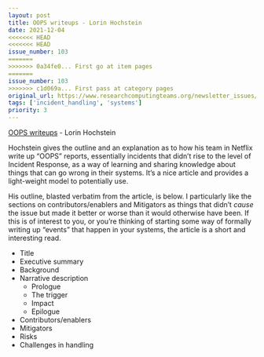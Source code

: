 ```yaml
---
layout: post
title: OOPS writeups - Lorin Hochstein
date: 2021-12-04
<<<<<<< HEAD
<<<<<<< HEAD
issue_number: 103
=======
>>>>>>> 0a34fe0... First go at item pages
=======
issue_number: 103
>>>>>>> c1d069a... First pass at category pages
original_url: https://www.researchcomputingteams.org/newsletter_issues/0103
tags: ['incident_handling', 'systems']
priority: 3
---
```


<!-- markdownlint-disable MD033 -->
<!-- markdownlint-disable MD041 -->
<!-- markdownlint-disable MD049 -->

[OOPS writeups](https://surfingcomplexity.blog/2021/11/21/oops-writeups/) - Lorin Hochstein

Hochstein gives the outline and an explanation as to how his team in Netflix write up “OOPS” reports, essentially incidents that didn’t rise to the level of Incident Response, as a way of learning and sharing knowledge about things that can go wrong in their systems.  It’s a nice article and provides a light-weight model to potentially use.

His outline, blasted verbatim from the article, is below.  I particularly like the sections on contributors/enablers and Mitigators as things that didn’t *cause* the issue but made it better or worse than it would otherwise have been.   If this is of interest to you, or you’re thinking of starting some way of formally writing up “events” that happen in your systems, the article is a short and interesting read.

- Title
- Executive summary
- Background
- Narrative description
  - Prologue
  - The trigger
  - Impact
  - Epilogue
- Contributors/enablers
- Mitigators
- Risks
- Challenges in handling
